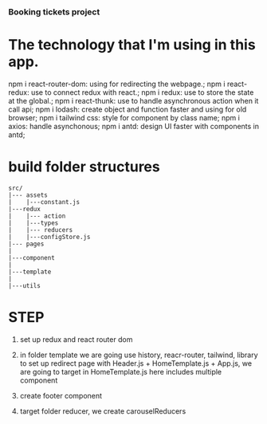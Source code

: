### Booking tickets project


# The technology that I'm using in this app.
npm i react-router-dom: using for redirecting the webpage.;
npm i react-redux: use  to connect redux with react.;
npm i redux:  use to store the state at the global.;
npm i react-thunk: use to handle asynchronous action when it call api;
npm i lodash:  create object and function faster and using for old browser;
npm i tailwind css: style for component by class name;
npm i axios: handle asynchonous;
npm i antd: design UI faster with components in antd;

# build folder structures

```
src/ 
|--- assets
|    |---constant.js
|---redux 
|    |--- action
|    |---types
|    |--- reducers
|    |---configStore.js
|--- pages
|
|---component
|
|---template
|
|---utils
```



# STEP

1. set up redux and react router dom 

2. in folder template we are going use history, reacr-router, tailwind,  library to set up redirect page with Header.js + HomeTemplate.js + App.js, we are going to target in HomeTemplate.js here includes multiple component 

3. create footer component

4. target folder reducer, we create carouselReducers

